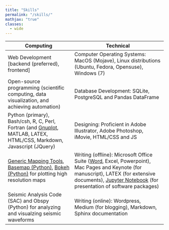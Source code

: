 ```yaml
---
title: "Skills"
permalink: "/skills/"
mathjax: "true"
classes:
  - wide
---
```

<table>
  <thead>
    <tr>
      <th>Computing</th>
      <th>Technical</th>
    </tr>
  </thead>
  <tbody>
    <tr>
      <td>Web Development [backend (preferred), frontend]</td>
      <td>Computer Operating Systems: MacOS (Mojave), Linux distributions (Ubuntu, Fedora, Opensuse), Windows (7)</td>
    </tr>
    <tr>
      <td>Open-source programming (scientific computing, data visualization, and achieving automation)</td>
      <td>Database Development: SQLite, PostgreSQL and Pandas DataFrame</td>
    </tr>
    <tr>
      <td>Python (primary), Bash/csh, R, C, Perl, Fortran (and <a href="https://iescoders.com/gnuplot-making-animation/">Gnuplot</a>, MATLAB, LATEX, HTML/CSS, Markdown, Javascript (JQuery)</td>
      <td>Designing: Proficient in Adobe Illustrator, Adobe Photoshop, iMovie, HTML/CSS and JS</td>
    </tr>
    <tr>
      <td><a href="https://iescoders.com/generic-mapping-tool-gmt-for-beginners/">Generic Mapping Tools</a>, <a href="https://iescoders.com/plotting-topographic-map-using-noaa-global-relief-data-in-python/">Basemap (Python)</a>, <a href="https://iescoders.com/interactive-data-visualization-in-python/">Bokeh (Python)</a> for plotting high resolution maps</td>
      <td>Writing (offline): Microsoft Office Suite (<a href="https://iescoders.com/how-to-insert-equation-numbering-in-ms-word/">Word</a>, Excel, Powerpoint), Mac Pages and Keynote (for manuscript), LATEX (for extensive documents), <a href="https://iescoders.com/time-series-analysis-using-python-i/">Jupyter Notebook</a> (for presentation of software packages)</td>
    </tr>
    <tr>
      <td>Seismic Analysis Code (SAC) and Obspy (Python) for analyzing and visualzing seismic waveforms</td>
      <td>Writing (online): Wordpress, Medium (for blogging), Markdown, Sphinx documentation</td>
    </tr>
  </tbody>
</table>
